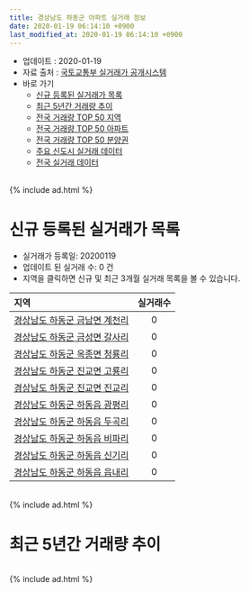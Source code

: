 ```yaml
---
title: 경상남도 하동군 아파트 실거래 정보
date: 2020-01-19 06:14:10 +0900
last_modified_at: 2020-01-19 06:14:10 +0900
---
```


* 업데이트 : 2020-01-19
* 자료 출처 : [국토교통부 실거래가 공개시스템](http://rt.molit.go.kr)
* 바로 가기
    * [신규 등록된 실거래가 목록](#신규-등록된-실거래가-목록)
    * [최근 5년간 거래량 추이](#최근-5년간-거래량-추이)
    * [전국 거래량 TOP 50 지역](https://apt-info.github.io/apt-trade-info/최근-3개월-전국에서-가장-거래가-많이-발생한-지역)
    * [전국 거래량 TOP 50 아파트](https://apt-info.github.io/apt-trade-info/최근-3개월-전국에서-가장-거래가-많이-발생한-아파트)
    * [전국 거래량 TOP 50 분양권](https://apt-info.github.io/apt-trade-info/최근-3개월-전국에서-가장-거래가-많이-발생한-분양권)
    * [주요 신도시 실거래 데이터](https://apt-info.github.io/apt-trade-info/주요-신도시)
    * [전국 실거래 데이터](https://apt-info.github.io/apt-trade-info/전국)

<br>
{% include ad.html %}
<br>

# 신규 등록된 실거래가 목록
* 실거래가 등록일: 20200119
* 업데이트 된 실거래 수: 0 건
* 지역을 클릭하면 신규 및 최근 3개월 실거래 목록을 볼 수 있습니다.


|지역|실거래수|
|:---|:---:|
|[경상남도 하동군 금남면 계천리](https://apt-info.github.io/apt-trade-info/경상남도-하동군-금남면-계천리)|0|
|[경상남도 하동군 금성면 갈사리](https://apt-info.github.io/apt-trade-info/경상남도-하동군-금성면-갈사리)|0|
|[경상남도 하동군 옥종면 청룡리](https://apt-info.github.io/apt-trade-info/경상남도-하동군-옥종면-청룡리)|0|
|[경상남도 하동군 진교면 고룡리](https://apt-info.github.io/apt-trade-info/경상남도-하동군-진교면-고룡리)|0|
|[경상남도 하동군 진교면 진교리](https://apt-info.github.io/apt-trade-info/경상남도-하동군-진교면-진교리)|0|
|[경상남도 하동군 하동읍 광평리](https://apt-info.github.io/apt-trade-info/경상남도-하동군-하동읍-광평리)|0|
|[경상남도 하동군 하동읍 두곡리](https://apt-info.github.io/apt-trade-info/경상남도-하동군-하동읍-두곡리)|0|
|[경상남도 하동군 하동읍 비파리](https://apt-info.github.io/apt-trade-info/경상남도-하동군-하동읍-비파리)|0|
|[경상남도 하동군 하동읍 신기리](https://apt-info.github.io/apt-trade-info/경상남도-하동군-하동읍-신기리)|0|
|[경상남도 하동군 하동읍 읍내리](https://apt-info.github.io/apt-trade-info/경상남도-하동군-하동읍-읍내리)|0|


<br>
{% include ad.html %}
<br>

# 최근 5년간 거래량 추이


<div style="width:100%;">
    <canvas id="deal_progress" height="200"></canvas>
</div>

<script>
new Chart(document.getElementById("deal_progress"), {
    type: 'line',
    data: {
        labels: ['201501','201502','201503','201504','201505','201506','201507','201508','201509','201510','201511','201512','201601','201602','201603','201604','201605','201606','201607','201608','201609','201610','201611','201612','201701','201702','201703','201704','201705','201706','201707','201708','201709','201710','201711','201712','201801','201802','201803','201804','201805','201806','201807','201808','201809','201810','201811','201812','201901','201902','201903','201904','201905','201906','201907','201908','201909','201910','201911','201912','202001'],
        datasets: [{
            label: '매매',
            pointRadius: 1,
            data: [10, 11, 13, 5, 10, 9, 4, 7, 7, 12, 7, 17, 8, 5, 13, 7, 5, 13, 10, 13, 9, 7, 6, 6, 3, 16, 14, 6, 10, 5, 2, 32, 18, 11, 6, 5, 12, 11, 17, 9, 8, 22, 11, 5, 5, 6, 9, 14, 9, 12, 8, 3, 9, 12, 9, 3, 7, 16, 4, 6, 0],
            borderColor: "rgba(255, 201, 14, 1)",
            backgroundColor: "rgba(255, 201, 14, 0.5)",
            fill: false,
            lineTension: 0
        },{
            label: '전월세',
            pointRadius: 1,
            data: [4, 6, 5, 6, 5, 6, 3, 4, 3, 3, 4, 2, 5, 1, 2, 4, 4, 4, 3, 2, 4, 4, 5, 1, 1, 4, 3, 8, 0, 6, 1, 3, 4, 2, 2, 0, 1, 1, 1, 1, 4, 1, 1, 2, 2, 6, 2, 1, 4, 1, 2, 3, 4, 3, 1, 2, 2, 6, 1, 0, 0],
            borderColor: "rgba(0, 141, 185, 1)",
            backgroundColor: "rgba(0, 141, 185, 0.5)",
            fill: false,
            lineTension: 0
        }
        ]
    },
    options: {
        responsive: true,
        title: {
            display: false
        },
        tooltips: {
            mode: 'index',
            intersect: false
        },
        hover: {
            mode: 'nearest',
            intersect: true
        },
        scales: {
            xAxes: [{
                display: true,
                scaleLabel: {
                    display: true,
                    labelString: '년/월'
                }
            }],
            yAxes: [{
                display: true,
                ticks: {
                    suggestedMin: 0,
                },
                scaleLabel: {
                    display: true,
                    labelString: '실거래 수'
                }
            }]
        }
    }
});

</script>


<br>
{% include ad.html %}
<br>

